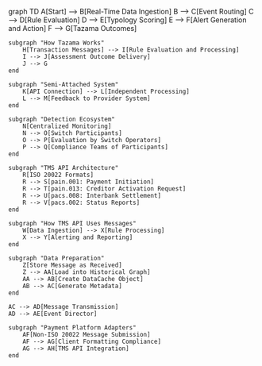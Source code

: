 graph TD
    A[Start] --> B[Real-Time Data Ingestion]
    B --> C[Event Routing]
    C --> D[Rule Evaluation]
    D --> E[Typology Scoring]
    E --> F[Alert Generation and Action]
    F --> G[Tazama Outcomes]

    subgraph "How Tazama Works"
        H[Transaction Messages] --> I[Rule Evaluation and Processing]
        I --> J[Assessment Outcome Delivery]
        J --> G
    end

    subgraph "Semi-Attached System"
        K[API Connection] --> L[Independent Processing]
        L --> M[Feedback to Provider System]
    end

    subgraph "Detection Ecosystem"
        N[Centralized Monitoring]
        N --> O[Switch Participants]
        O --> P[Evaluation by Switch Operators]
        P --> Q[Compliance Teams of Participants]
    end

    subgraph "TMS API Architecture"
        R[ISO 20022 Formats]
        R --> S[pain.001: Payment Initiation]
        R --> T[pain.013: Creditor Activation Request]
        R --> U[pacs.008: Interbank Settlement]
        R --> V[pacs.002: Status Reports]
    end

    subgraph "How TMS API Uses Messages"
        W[Data Ingestion] --> X[Rule Processing]
        X --> Y[Alerting and Reporting]
    end

    subgraph "Data Preparation"
        Z[Store Message as Received]
        Z --> AA[Load into Historical Graph]
        AA --> AB[Create DataCache Object]
        AB --> AC[Generate Metadata]
    end

    AC --> AD[Message Transmission]
    AD --> AE[Event Director]

    subgraph "Payment Platform Adapters"
        AF[Non-ISO 20022 Message Submission]
        AF --> AG[Client Formatting Compliance]
        AG --> AH[TMS API Integration]
    end
